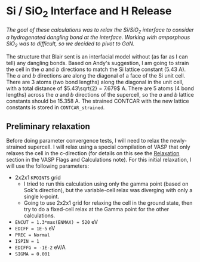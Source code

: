 # $\text{Si}$ / $\text{SiO}_{2}$ Interface and H Release

*The goal of these calculations was to relax the $\text{Si}$/$\text{SiO}_{2}$ interface to consider a hydrogenated dangling bond at the interface. Working with amporphous $\text{SiO}_{2}$ was to difficult, so we decided to pivot to GaN.* 

The structure that Blair sent is an interfacial model without (as far as I can tell) any dangling bonds. Based on Andy's suggestion, I am going to strain the cell in the $a$ and $b$ directions to match the Si lattice constant (5.43 A). The $a$ and $b$ directions are along the diagonal of a face of the Si unit cell. There are 3 atoms (two bond lengths) along the diagonal in the unit cell, with a total distance of $5.43\sqrt{2} = 7.679$ A. There are 5 atoms (4 bond lengths) across the $a$ and $b$ directions of the supercell, so the $a$ and $b$ lattice constants should be 15.358 A. The strained CONTCAR with the new lattice constants is stored in `CONTCAR_strained`.

## Preliminary relaxation

Before doing parameter convergence tests, I will need to relax the newly-strained supercell. I will relax using a special compilation of VASP that only relaxes the cell in the c-direction (for details on this see the [Relaxation](../Notes/VASPFlagsAndCalculations.md#relaxation) section in the VASP Flags and Calculations note). For this initial relaxation, I will use the following parameters:
* 2x2x1 `KPOINTS` grid
  * I tried to run this calculation using only the gamma point (based on Sok's direction), but the variable-cell relax was diverging with only a single k-point. 
  * Going to use 2x2x1 grid for relaxing the cell in the ground state, then try to do a fixed-cell relax at the Gamma point for the other calculations.
* `ENCUT = 1.3*max(ENMAX) = 520` eV
* `EDIFF = 1E-5` eV
* `PREC = Normal`
* `ISPIN = 1`
* `EDIFFG = -1E-2` eV/A
* `SIGMA = 0.001`

